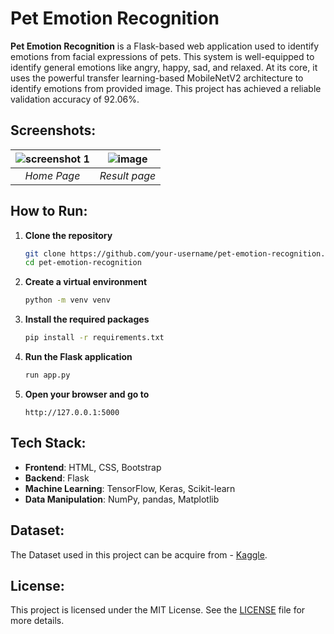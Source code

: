 # Pet Emotion Recognition

**Pet Emotion Recognition** is a Flask-based web application used to identify emotions from facial expressions of pets. This system is well-equipped to identify general emotions like angry, happy, sad, and relaxed. At its core, it uses the powerful transfer learning-based MobileNetV2 architecture to identify emotions from provided image. This project has achieved a reliable validation accuracy of 92.06%.

## Screenshots:

| ![screenshot 1](https://github.com/Bratajit-03/Pet-Emotion-Recognition/assets/106532791/cf18d3df-1b99-4cc1-b17e-582c3f644393) | ![image](https://github.com/Bratajit-03/Pet-Emotion-Recognition/assets/106532791/e9589581-eb3d-437f-a467-8ffff0e0dd0d)|
|:--:|:--:|
| *Home Page* | *Result page* |

## How to Run:
1. **Clone the repository**
    ```bash
    git clone https://github.com/your-username/pet-emotion-recognition.git
    cd pet-emotion-recognition
    ```

2. **Create a virtual environment**
    ```bash
    python -m venv venv
    ```

3. **Install the required packages**
    ```bash
    pip install -r requirements.txt
    ```

4. **Run the Flask application**
    ```bash
    run app.py
    ```

6. **Open your browser and go to**
    ```
    http://127.0.0.1:5000
    ```

## Tech Stack:
- **Frontend**: HTML, CSS, Bootstrap
- **Backend**: Flask
- **Machine Learning**: TensorFlow, Keras, Scikit-learn
- **Data Manipulation**: NumPy, pandas, Matplotlib

## Dataset:

The Dataset used in this project can be acquire from - [Kaggle](https://www.kaggle.com/datasets/anshtanwar/pets-facial-expression-dataset).

## License:

This project is licensed under the MIT License. See the [LICENSE](LICENSE) file for more details.

